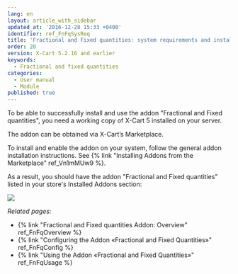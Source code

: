 ```yaml
---
lang: en
layout: article_with_sidebar
updated_at: '2016-12-28 15:33 +0400'
identifier: ref_FnFqSysReq
title: 'Fractional and Fixed quantities: system requirements and installation'
order: 20
version: X-Cart 5.2.16 and earlier
keywords:
  - Fractional and fixed quantities
categories:
  - User manual
  - Module
published: true
---
```


To be able to successfully install and use the addon "Fractional and Fixed quantities", you need a working copy of X-Cart 5 installed on your server.

The addon can be obtained via X-Cart’s Marketplace.

To install and enable the addon on your system, follow the general addon installation instructions. See {% link "Installing Addons from the Marketplace" ref_Vn1mMUw9 %}.

As a result, you should have the addon "Fractional and Fixed quantities" listed in your store's Installed Addons section:

![]({{site.baseurl}}/attachments/9666735/9634070.png)

_Related pages:_

*   {% link "Fractional and Fixed quantities Addon: Overview" ref_FnFqOverview %}
*   {% link "Configuring the Addon «Fractional and Fixed Quantities»" ref_FnFqConfig %}
*   {% link "Using the Addon «Fractional and Fixed Quantities»" ref_FnFqUsage %}
